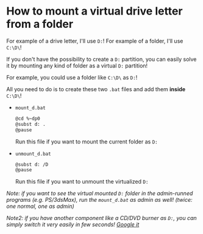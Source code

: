# How to mount a virtual drive letter from a folder
For example of a drive letter, I'll use `D:`!
For example of a folder, I'll use `C:\D\`!

If you don't have the possibility to create a `D:` partition, you can easily solve it by mounting any kind of folder as a virtual `D:` partition!

For example, you could use a folder like `C:\D\` as `D:`!

All you need to do is to create these two `.bat` files and add them **inside** `C:\D\`!

* `mount_d.bat`

	```sh
	@cd %~dp0
	@subst d: .
	@pause
	```

	Run this file if you want to mount the current folder as `D:`

* `unmount_d.bat`

	```sh
	@subst d: /D
	@pause
	```

	Run this file if you want to unmount the virtualized `D:`

_Note: if you want to see the virtual mounted `D:` folder in the admin-runned programs (e.g. PS/3dsMax), run the `mount_d.bat` as admin as well! (twice: one normal, one as admin)_

_Note2: if you have another component like a CD/DVD burner as `D:`, you can simply switch it very easily in few seconds! [Google it](https://www.google.com/search?q=How+to+Change+a+Drive+Letter)_
